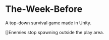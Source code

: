 # The-Week-Before
A top-down survival game made in Unity.

[]Enemies stop spawning outside the play area.
